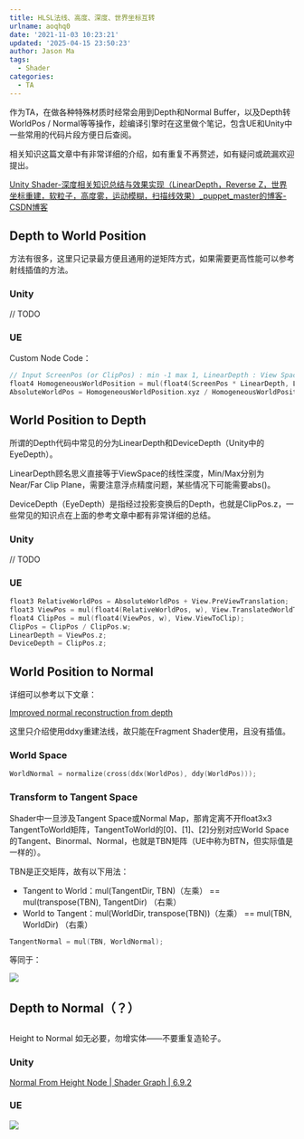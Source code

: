 ```yaml
---
title: HLSL法线、高度、深度、世界坐标互转
urlname: aoqhq0
date: '2021-11-03 10:23:21'
updated: '2025-04-15 23:50:23'
author: Jason Ma
tags:
  - Shader
categories:
  - TA
---
```

作为TA，在做各种特殊材质时经常会用到Depth和Normal Buffer，以及Depth转WorldPos / Normal等等操作，趁编译引擎时在这里做个笔记，包含UE和Unity中一些常用的代码片段方便日后查阅。 



相关知识这篇文章中有非常详细的介绍，如有重复不再赘述，如有疑问或疏漏欢迎提出。

[Unity Shader-深度相关知识总结与效果实现（LinearDepth，Reverse Z，世界坐标重建，软粒子，高度雾，运动模糊，扫描线效果）_puppet_master的博客-CSDN博客](https://blog.csdn.net/puppet_master/article/details/77489948?tdsourcetag=s_pctim_aiomsg)

## Depth to World Position
方法有很多，这里只记录最方便且通用的逆矩阵方式，如果需要更高性能可以参考射线插值的方法。

### Unity
// TODO

### UE
Custom Node Code：

```cpp
// Input ScreenPos (or ClipPos) : min -1 max 1, LinearDepth : View Space Z 
float4 HomogeneousWorldPosition = mul(float4(ScreenPos * LinearDepth, LinearDepth, 1), View.ScreenToWorld); 
AbsoluteWorldPos = HomogeneousWorldPosition.xyz / HomogeneousWorldPosition.w; 
```





## World Position to Depth
所谓的Depth代码中常见的分为LinearDepth和DeviceDepth（Unity中的EyeDepth）。

LinearDepth顾名思义直接等于ViewSpace的线性深度，Min/Max分别为Near/Far Clip Plane，需要注意浮点精度问题，某些情况下可能需要abs()。

DeviceDepth（EyeDepth）是指经过投影变换后的Depth，也就是ClipPos.z，一些常见的知识点在上面的参考文章中都有非常详细的总结。

### Unity
// TODO

### UE
```cpp
float3 RelativeWorldPos = AbsoluteWorldPos + View.PreViewTranslation;
float3 ViewPos = mul(float4(RelativeWorldPos, w), View.TranslatedWorldToView).xyz;
float4 ClipPos = mul(float4(ViewPos, w), View.ViewToClip);
ClipPos = ClipPos / ClipPos.w;
LinearDepth = ViewPos.z;
DeviceDepth = ClipPos.z;
```

## World Position to Normal
详细可以参考以下文章：

[Improved normal reconstruction from depth](https://wickedengine.net/2019/09/22/improved-normal-reconstruction-from-depth/)

这里只介绍使用ddxy重建法线，故只能在Fragment Shader使用，且没有插值。

  


### World Space
```cpp
WorldNormal = normalize(cross(ddx(WorldPos), ddy(WorldPos))); 
```

### Transform to Tangent Space
Shader中一旦涉及Tangent Space或Normal Map，那肯定离不开float3x3 TangentToWorld矩阵，TangentToWorld的[0]、[1]、[2]分别对应World Space的Tangent、Binormal、Normal，也就是TBN矩阵（UE中称为BTN，但实际值是一样的）。

TBN是正交矩阵，故有以下用法：

+ Tangent to World：mul(TangentDir, TBN)（左乘） == mul(transpose(TBN), TangentDir) （右乘）
+ World to Tangent：mul(WorldDir, transpose(TBN))（左乘） == mul(TBN, WorldDir) （右乘）

```cpp
TangentNormal = mul(TBN, WorldNormal); 
```

等同于：

![](/images/yuqueAssets/621c41b5ab6fd9695e9d26a2e1f4143b.webp)



## Depth to Normal（？）
##   
Height to Normal
如无必要，勿增实体——不要重复造轮子。



### Unity
[Normal From Height Node | Shader Graph | 6.9.2](https://docs.unity3d.com/Packages/com.unity.shadergraph@6.9/manual/Normal-From-Height-Node.html)

### UE
![](/images/yuqueAssets/8ad9d7828d8da9d6bd9d6013e926f3e5.webp)

